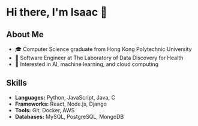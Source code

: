 # Hi there, I'm Isaac 👋

## About Me

- 🎓 Computer Science graduate from Hong Kong Polytechnic University
- 💼 Software Engineer at The Laboratory of Data Discovery for Health
- 🚀 Interested in AI, machine learning, and cloud computing

## Skills

- **Languages:** Python, JavaScript, Java, C
- **Frameworks:** React, Node.js, Django
- **Tools:** Git, Docker, AWS
- **Databases:** MySQL, PostgreSQL, MongoDB
